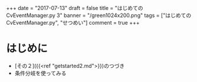 +++
date = "2017-07-13"
draft = false
title = "はじめてのCvEventManager.py 3"
banner = "/green1024x200.png"
tags = ["はじめてのCvEventManager.py", "せつめい"]
comment = true
+++

# はじめに

- [その２]({{<ref "getstarted2.md">}})のつづき
- 条件分岐を使ってみる
